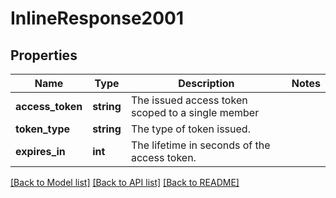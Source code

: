 # InlineResponse2001

## Properties
Name | Type | Description | Notes
------------ | ------------- | ------------- | -------------
**access_token** | **string** | The issued access token scoped to a single member | 
**token_type** | **string** | The type of token issued. | 
**expires_in** | **int** | The lifetime in seconds of the access token. | 

[[Back to Model list]](../README.md#documentation-for-models) [[Back to API list]](../README.md#documentation-for-api-endpoints) [[Back to README]](../README.md)


